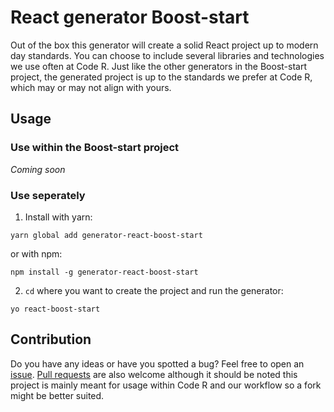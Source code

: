 # React generator Boost-start
Out of the box this generator will create a solid React project up to modern day standards. You can choose to include several libraries and technologies we use
often at Code R. Just like the other generators in the Boost-start project, the generated project is up to the standards we prefer
at Code R, which may or may not align with yours.

## Usage
### Use within the Boost-start project

_Coming soon_

### Use seperately

1. Install with yarn:

```shell
yarn global add generator-react-boost-start
```

or with npm:

```shell
npm install -g generator-react-boost-start
```

2. `cd` where you want to create the project and run the generator:
```shell
yo react-boost-start
```

## Contribution
Do you have any ideas or have you spotted a bug? Feel free to open an [issue](https://github.com/thecoderstudio/boost-start/issues/new).
[Pull requests](https://github.com/thecoderstudio/boost-start/pulls) are also welcome although it should be noted this project is mainly
meant for usage within Code R and our workflow so a fork might be better suited.
